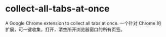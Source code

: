 # collect-all-tabs-at-once
A Google Chrome extension to collect all tabs at once. 一个针对 Chrome 的扩展，可一键收集，打开，清空所开浏览器窗口的所有页签。

